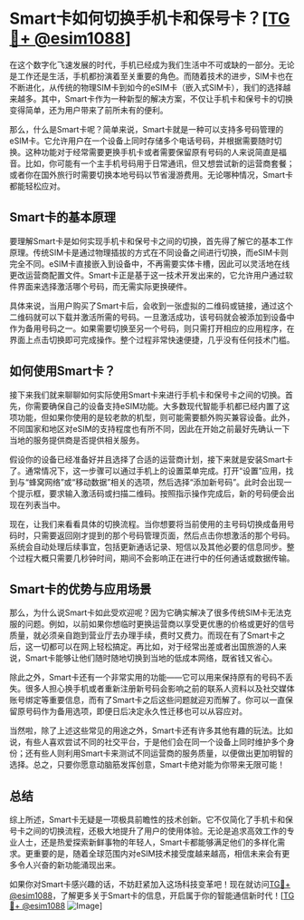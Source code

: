 # Smart卡如何切换手机卡和保号卡？[[TG💪+ @esim1088](https://t.me/s/esim1088)]

在这个数字化飞速发展的时代，手机已经成为我们生活中不可或缺的一部分。无论是工作还是生活，手机都扮演着至关重要的角色。而随着技术的进步，SIM卡也在不断进化，从传统的物理SIM卡到如今的eSIM卡（嵌入式SIM卡），我们的选择越来越多。其中，Smart卡作为一种新型的解决方案，不仅让手机卡和保号卡的切换变得简单，还为用户带来了前所未有的便利。

那么，什么是Smart卡呢？简单来说，Smart卡就是一种可以支持多号码管理的eSIM卡。它允许用户在一个设备上同时存储多个电话号码，并根据需要随时切换。这种功能对于经常需要更换手机卡或者需要保留原有号码的人来说简直是福音。比如，你可能有一个主手机号码用于日常通讯，但又想尝试新的运营商套餐；或者你在国外旅行时需要切换本地号码以节省漫游费用。无论哪种情况，Smart卡都能轻松应对。

## Smart卡的基本原理

要理解Smart卡是如何实现手机卡和保号卡之间的切换，首先得了解它的基本工作原理。传统SIM卡是通过物理插拔的方式在不同设备之间进行切换，而eSIM卡则完全不同。eSIM卡直接嵌入到设备中，不再需要实体卡槽，因此可以灵活地在线更改运营商配置文件。Smart卡正是基于这一技术开发出来的，它允许用户通过软件界面来选择激活哪个号码，而无需实际更换硬件。

具体来说，当用户购买了Smart卡后，会收到一张虚拟的二维码或链接，通过这个二维码就可以下载并激活所需的号码。一旦激活成功，该号码就会被添加到设备中作为备用号码之一。如果需要切换至另一个号码，则只需打开相应的应用程序，在界面上点击切换即可完成操作。整个过程非常快速便捷，几乎没有任何技术门槛。

## 如何使用Smart卡？

接下来我们就来聊聊如何实际使用Smart卡来进行手机卡和保号卡之间的切换。首先，你需要确保自己的设备支持eSIM功能。大多数现代智能手机都已经内置了这项功能，但如果你使用的是较老款的机型，则可能需要额外购买兼容设备。此外，不同国家和地区对eSIM的支持程度也有所不同，因此在开始之前最好先确认一下当地的服务提供商是否提供相关服务。

假设你的设备已经准备好并且选择了合适的运营商计划，接下来就是安装Smart卡了。通常情况下，这一步骤可以通过手机上的设置菜单完成。打开“设置”应用，找到与“蜂窝网络”或“移动数据”相关的选项，然后选择“添加新号码”。此时会出现一个提示框，要求输入激活码或扫描二维码。按照指示操作完成后，新的号码便会出现在列表当中。

现在，让我们来看看具体的切换流程。当你想要将当前使用的主号码切换成备用号码时，只需要返回刚才提到的那个号码管理页面，然后点击你想激活的那个号码。系统会自动处理后续事宜，包括更新通话记录、短信以及其他必要的信息同步。整个过程大概只需要几秒钟时间，期间不会影响正在进行中的任何通话或数据传输。

## Smart卡的优势与应用场景

那么，为什么说Smart卡如此受欢迎呢？因为它确实解决了很多传统SIM卡无法克服的问题。例如，以前如果你想临时更换运营商以享受更优惠的价格或更好的信号质量，就必须亲自跑到营业厅去办理手续，费时又费力。而现在有了Smart卡之后，这一切都可以在网上轻松搞定。再比如，对于经常出差或者出国旅游的人来说，Smart卡能够让他们随时随地切换到当地的低成本网络，既省钱又省心。

除此之外，Smart卡还有一个非常实用的功能——它可以用来保持原有的号码不丢失。很多人担心换手机或者重新注册新号码会影响之前的联系人资料以及社交媒体账号绑定等重要信息，而有了Smart卡之后这些问题就迎刃而解了。你可以一直保留原号码作为备用选项，即便日后决定永久性迁移也可以从容应对。

当然啦，除了上述这些常见的用途之外，Smart卡还有许多其他有趣的玩法。比如说，有些人喜欢尝试不同的社交平台，于是他们会在同一个设备上同时维护多个身份；还有些人则利用Smart卡来测试不同运营商的服务质量，以便做出更加明智的选择。总之，只要你愿意动脑筋发挥创意，Smart卡绝对能为你带来无限可能！

## 总结

综上所述，Smart卡无疑是一项极具前瞻性的技术创新。它不仅简化了手机卡和保号卡之间的切换流程，还极大地提升了用户的使用体验。无论是追求高效工作的专业人士，还是热爱探索新鲜事物的年轻人，Smart卡都能够满足他们的多样化需求。更重要的是，随着全球范围内对eSIM技术接受度越来越高，相信未来会有更多令人兴奋的新功能涌现出来。

如果你对Smart卡感兴趣的话，不妨赶紧加入这场科技变革吧！现在就访问[TG💪+ @esim1088](https://t.me/s/esim1088)，了解更多关于Smart卡的信息，开启属于你的智能通信新时代！[[TG💪+ @esim1088](https://t.me/s/esim1088) ![Image](https://i.postimg.cc/4NQfJmqS/Snipaste-2025-05-13-00-14-12.png)]